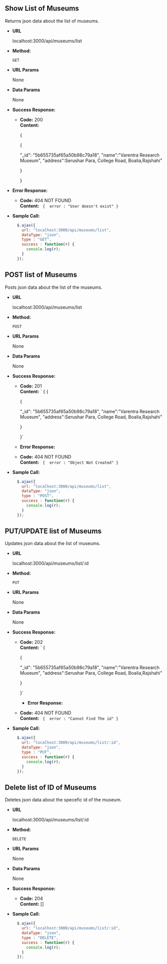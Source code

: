 **Show List of Museums**
----
  Returns json data about the list of museums.

* **URL**

  localhost:3000/api/museums/list

* **Method:**

  `GET`
  
*  **URL Params**

   None

* **Data Params**

  None

* **Success Response:**

  * **Code:** 200 <br />
    **Content:**
      
    {
  
    {

    "_id": "5b655735af65a50b98c79a18",
    "name":"Varentra Research Museum",
    "address":Serushar Para, College Road, Boalia,Rajshahi"
    
    }

    }

	
 
* **Error Response:**

  * **Code:** 404 NOT FOUND <br />
    **Content:** `
    { 
       error : "User doesn't exist"
    }`



* **Sample Call:**

  ```javascript
    $.ajax({
      url: "localhost:3000/api/museums/list",
      dataType: "json",
      type : "GET",
      success : function(r) {
        console.log(r);
      }
    });
  ```

**POST list of Museums**
----
  Posts json data about the list of the museums.

* **URL**

  localhost:3000/api/museums/list

* **Method:**

  `POST`
  
*  **URL Params**

   None

* **Data Params**

  None

* **Success Response:**

  * **Code:** 201 <br />
    **Content:** `
    { 
       {
    	 
    {

    "_id": "5b655735af65a50b98c79a18",
    "name":"Varentra Research Museum",
    "address":Serushar Para, College Road, Boalia,Rajshahi"
    
    }

	

    
    }`

  * **Error Response:**

  * **Code:** 404 NOT FOUND <br />
    **Content:** `
    { 
       error : "Object Not Created"
    }`



* **Sample Call:**

  ```javascript
    $.ajax({
      url: "localhost:3000/api/museums/list",
      dataType: "json",
      type : "POST",
      success : function(r) {
        console.log(r);
      }
    });
  ```


**PUT/UPDATE list of Museums**
----
 Updates json data about the list of museums.

* **URL**

  localhost:3000/api/museums/list/:id

* **Method:**

  `PUT`
  
*  **URL Params**

   None

* **Data Params**

  None

* **Success Response:**

  * **Code:** 202 <br />
    **Content:** `
    { 
     
    {

    "_id": "5b655735af65a50b98c79a18",
    "name":"Varentra Research Museum",
    "address":Serushar Para, College Road, Boalia,Rajshahi"
    
    }

	

    
    }`

    * **Error Response:**

  * **Code:** 404 NOT FOUND <br />
    **Content:** `
    { 
       error : "Cannot Find The id"
    }`




* **Sample Call:**

  ```javascript
    $.ajax({
      url: "localhost:3000/api/museums/list/:id",
      dataType: "json",
      type : "PUT",
      success : function(r) {
        console.log(r);
      }
    });
  ```

**Delete list of ID of Museums**
----
  Deletes json data about the specefic id of the museum.

* **URL**

  localhost:3000/api/museums/list/:id

* **Method:**

  `DELETE`
  
*  **URL Params**

   None

* **Data Params**

  None

* **Success Response:**

  * **Code:** 204 <br />
    **Content:** 
    []


* **Sample Call:**

  ```javascript
    $.ajax({
      url: "localhost:3000/api/museums/list/:id",
      dataType: "json",
      type : "DELETE",
      success : function(r) {
        console.log(r);
      }
    });
  ```



